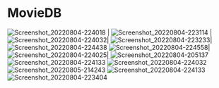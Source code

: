 # MovieDB

![Screenshot_20220804-224018](https://user-images.githubusercontent.com/99007231/184022523-2ebe4859-8a38-4a79-9c8b-f9ae617b2f0e.png) |
![Screenshot_20220804-223114](https://user-images.githubusercontent.com/99007231/184022622-e68b5be4-7ce0-43ea-a2c1-7bbd2075ae21.png) |
![Screenshot_20220804-224032](https://user-images.githubusercontent.com/99007231/184022718-26f8d603-6ed2-466c-9e0e-1b7d036d1d32.png)|
![Screenshot_20220804-223233](https://user-images.githubusercontent.com/99007231/184022771-87c2a7f2-4d38-44a5-91f0-8c3b67d85441.png)|
![Screenshot_20220804-224438](https://user-images.githubusercontent.com/99007231/184022794-27373295-8892-46fd-9717-550e76a905c0.png)
![Screenshot_20220804-224558](https://user-images.githubusercontent.com/99007231/184022827-bce8eecd-f4ff-4626-a93c-d59c823a12d3.png)|
![Screenshot_20220804-224025](https://user-images.githubusercontent.com/99007231/184023900-dac6999d-6208-4500-90b3-f7dc88a7f063.png)|
![Screenshot_20220804-205137](https://user-images.githubusercontent.com/99007231/184023991-cbd85406-ea95-4bad-b631-b1f186720323.png)
![Screenshot_20220804-224133](https://user-images.githubusercontent.com/99007231/184024013-60fe55d9-3fcd-410e-b9de-809cd4fa1cbb.png)
![Screenshot_20220804-224032](https://user-images.githubusercontent.com/99007231/184024056-41b245ba-eeae-4bf5-954f-ae3cb060dc1e.png)
![Screenshot_20220805-214243](https://user-images.githubusercontent.com/99007231/184024461-5392aaf5-9372-4641-8dc8-ee12e1ce4325.png)
![Screenshot_20220804-224133](https://user-images.githubusercontent.com/99007231/184024486-4cc2fb1f-3ecd-4f72-8e80-2e19d8f3dc73.png)
![Screenshot_20220804-223404](https://user-images.githubusercontent.com/99007231/184024504-da1c58b4-d8c7-4f69-a314-34621e1dd028.png)


